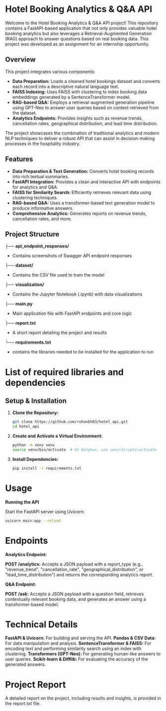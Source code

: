 # Hotel Booking Analytics & Q&A API

Welcome to the Hotel Booking Analytics & Q&A API project! This repository contains a FastAPI-based application that not only provides valuable hotel booking analytics but also leverages a Retrieval-Augmented Generation (RAG) approach to answer questions based on real booking data. This project was developed as an assignment for an internship opportunity.


## Overview

This project integrates various components:
- **Data Preparation:** Loads a cleaned hotel bookings dataset and converts each record into a descriptive natural language text.
- **FAISS Indexing:** Uses FAISS with clustering to index booking data embeddings generated by a SentenceTransformer model.
- **RAG-based Q&A:** Employs a retrieval-augmented generation pipeline using GPT-Neo to answer user queries based on context retrieved from the dataset.
- **Analytics Endpoints:** Provides insights such as revenue trends, cancellation rates, geographical distribution, and lead time distribution.

The project showcases the combination of traditional analytics and modern NLP techniques to deliver a robust API that can assist in decision-making processes in the hospitality industry.

## Features

- **Data Preparation & Text Generation:** Converts hotel booking records into rich textual summaries.
- **FastAPI Integration:** Provides a clean and interactive API with endpoints for analytics and Q&A.
- **FAISS for Similarity Search:** Efficiently retrieves relevant data using clustering techniques.
- **RAG-based Q&A:** Uses a transformer-based text generation model to produce informative answers.
- **Comprehensive Analytics:** Generates reports on revenue trends, cancellation rates, and more.

## Project Structure

**├── api_endpoint_responses/** 
- Contains screenshots of Swagger API endpoint responses 

**├── dataset/** 
- Contains the CSV file used to train the model 

**├── visualization/**
- Contains the Jupyter Notebook (.ipynb) with data visualizations 

**├── main.py**
- Main application file with FastAPI endpoints and core logic

**├── report.txt**
- A short report detailing the project and results 

**└── requirements.txt**
- contains the libraries needed to be installed for the application to run

# List of required libraries and dependencies

## Setup & Installation

1. **Clone the Repository:**

   ```bash
   git clone https://github.com/rohanbh03/hotel_api.git
   cd hotel_api
   ```
2. **Create and Activate a Virtual Environment:**
   ```bash
   python -m venv venv
   source venv/bin/activate  # On Windows, use venv\Scripts\activate
   ```
3. **Install Dependencies:**
   ```bash
   pip install -r requirements.txt
   ```

# Usage
**Running the API**

Start the FastAPI server using Uvicorn:
  ```bash
  uvicorn main:app --reload
  ```
# Endpoints

**Analytics Endpoint:**

**POST /analytics:** Accepts a JSON payload with a report_type (e.g., "revenue_trend", "cancellation_rate", "geographical_distribution", or "lead_time_distribution") and returns the corresponding analytics report.

**Q&A Endpoint:**

**POST /ask:** Accepts a JSON payload with a question field, retrieves contextually relevant booking data, and generates an answer using a transformer-based model.

# Technical Details

**FastAPI & Uvicorn:** For building and serving the API.
**Pandas & CSV Data:** For data manipulation and analysis.
**SentenceTransformer & FAISS:** For encoding text and performing similarity search using an index with clustering.
**Transformers (GPT-Neo):** For generating human-like answers to user queries.
**Scikit-learn & Difflib:** For evaluating the accuracy of the generated answers.

# Project Report
A detailed report on the project, including results and insights, is provided in the report.txt file.
